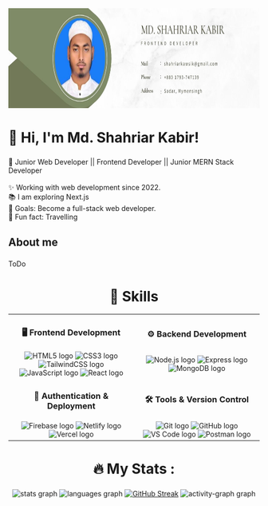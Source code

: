 <div align="center">
  <img height="200" src="https://github.com/Shahriarkawsik/Shahriarkawsik/blob/main/ProfileBanner.jpg"  />
</div>

###

<h1 align="left">👋 Hi, I'm Md. Shahriar Kabir!</h1>

###

<p align="left">🚀 Junior Web Developer || Frontend Developer ||  Junior  MERN Stack Developer  <br><br>✨ Working with web development since 2022.<br>📚 I am exploring Next.js<br>🎯 Goals: Become a full-stack web developer.<br>🎲 Fun fact: Travelling</p>

###

<h2 align="left">About me</h2>

###

<p align="left">ToDo</p>

###

<h1 align="center">🚀 Skills</h1>

<table align="center">
  <tr>
    <td align="center" width="50%"><h3>🖥️ Frontend Development</h3></td>
    <td align="center" width="50%"><h3>⚙️ Backend Development</h3></td>
  </tr>
  <tr>
    <td align="center">
      <img src="https://cdn.simpleicons.org/html5/E34F26" height="40" alt="HTML5 logo" />
      <img src="https://cdn.simpleicons.org/css3/1572B6" height="40" alt="CSS3 logo" />
      <img src="https://cdn.simpleicons.org/tailwindcss/06B6D4" height="40" alt="TailwindCSS logo" />
      <img src="https://cdn.jsdelivr.net/gh/devicons/devicon/icons/javascript/javascript-original.svg" height="40" alt="JavaScript logo" />
      <img src="https://cdn.jsdelivr.net/gh/devicons/devicon/icons/react/react-original.svg" height="40" alt="React logo" />
    </td>
    <td align="center">
      <img src="https://cdn.simpleicons.org/nodedotjs/339933" height="40" alt="Node.js logo" />
      <img src="https://skillicons.dev/icons?i=express" height="40" alt="Express logo" />
      <img src="https://cdn.simpleicons.org/mongodb/47A248" height="40" alt="MongoDB logo" />
    </td>
  </tr>
  
  <tr>
    <td align="center"><h3>🚀 Authentication & Deployment</h3></td>
    <td align="center"><h3>🛠️ Tools & Version Control</h3></td>
  </tr>
  <tr>
    <td align="center">
      <img src="https://skillicons.dev/icons?i=firebase" height="40" alt="Firebase logo" />
      <img src="https://cdn.simpleicons.org/netlify/00C7B7" height="40" alt="Netlify logo" />
      <img src="https://skillicons.dev/icons?i=vercel" height="40" alt="Vercel logo" />
    </td>
    <td align="center">
      <img src="https://cdn.simpleicons.org/git/F05032" height="40" alt="Git logo" />
      <img src="https://skillicons.dev/icons?i=github" height="40" alt="GitHub logo" />
      <img src="https://skillicons.dev/icons?i=vscode" height="40" alt="VS Code logo" />
      <img src="https://skillicons.dev/icons?i=postman" height="40" alt="Postman logo" />
    </td>
  </tr>
</table>

<h1 align="center">🔥 My Stats :</h1>

###

<div align="center">
  <img src="https://github-readme-stats.vercel.app/api?username=Shahriarkawsik&hide_title=false&hide_rank=false&show_icons=true&include_all_commits=true&count_private=true&disable_animations=false&theme=dracula&locale=en&hide_border=false&order=1" height="150" alt="stats graph"  />
  <img src="https://github-readme-stats.vercel.app/api/top-langs?username=Shahriarkawsik&locale=en&hide_title=false&layout=compact&card_width=320&langs_count=5&theme=dracula&hide_border=false&order=2" height="150" alt="languages graph"  />
  <a href="https://git.io/streak-stats"><img src="https://github-readme-streak-stats.herokuapp.com?user=Shahriarkawsik&theme=dark&date_format=j%20M%5B%20Y%5D" alt="GitHub Streak" /></a>
  <img src="https://github-readme-activity-graph.vercel.app/graph?username=Shahriarkawsik&radius=16&theme=react&area=true&order=5" height="300" alt="activity-graph graph"  />
</div>

###
